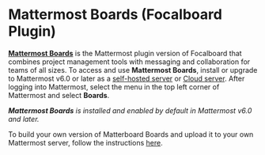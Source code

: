 # Mattermost Boards (Focalboard Plugin)

**[Mattermost Boards](https://mattermost.com/boards/)** is the Mattermost plugin version of Focalboard that combines project management tools with messaging and collaboration for teams of all sizes. To access and use **Mattermost Boards**, install or upgrade to Mattermost v6.0 or later as a [self-hosted server](https://docs.mattermost.com/guides/deployment.html?utm_source=focalboard&utm_campaign=focalboard) or [Cloud server](https://mattermost.com/get-started/?utm_source=focalboard&utm_campaign=focalboard). After logging into Mattermost, select the menu in the top left corner of Mattermost and select **Boards**.

***Mattermost Boards** is installed and enabled by default in Mattermost v6.0 and later.*

To build your own version of Matterboard Boards and upload it to your own Mattermost server, follow the instructions [here](https://developers.mattermost.com/contribute/focalboard/mattermost-boards-setup-guide/).
